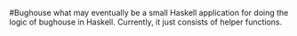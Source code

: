 #Bughouse
what may eventually be a small Haskell application for doing the logic of
bughouse in Haskell. Currently, it just consists of helper functions.
